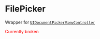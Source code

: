 # FilePicker

Wrapper for [`UIDocumentPickerViewController`](https://developer.apple.com/documentation/uikit/uidocumentpickerviewcontroller)

<span style="color: red">Currently broken</span>
